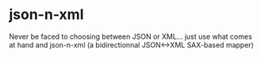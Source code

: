 json-n-xml
==========

Never be faced to choosing between JSON or XML... just use what comes at hand and json-n-xml (a bidirectionnal JSON&lt;-&gt;XML SAX-based mapper)


